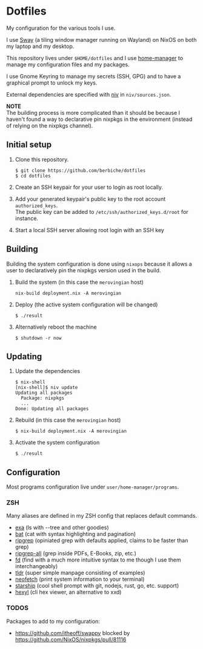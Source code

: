 # Dotfiles

My configuration for the various tools I use.

I use [Sway](https://swaywm.org) (a tiling window manager running on Wayland) on NixOS on both my laptop and my desktop.

This repository lives under `$HOME/dotfiles` and I use [home-manager](https://github.com/rycee/home-manager) to manage
my configuration files and my packages.

I use Gnome Keyring to manage my secrets (SSH, GPG) and to have a graphical prompt to unlock my keys.

External dependencies are specified with [niv](https://github.com/nmattia/niv) in `niv/sources.json`.

**NOTE**  
The building process is more complicated than it should be because I haven't found a way to
declarative pin nixpkgs in the environment (instead of relying on the nixpkgs channel).

## Initial setup

1. Clone this repository.

    ``` console
    $ git clone https://github.com/berbiche/dotfiles
    $ cd dotfiles
    ```

2. Create an SSH keypair for your user to login as root locally.

3. Add your generated keypair's public key to the root account `authorized_keys`.  
    The public key can be added to `/etc/ssh/authorized_keys.d/root` for instance.

4. Start a local SSH server allowing root login with an SSH key

## Building

Building the system configuration is done using `nixops` because it allows a user to declaratively pin the nixpkgs version
used in the build.

1. Build the system (in this case the `merovingian` host)

    ``` console
    nix-build deployment.nix -A merovingian
    ```

2. Deploy (the active system configuration will be changed)

    ``` console
    $ ./result
    ```

3. Alternatively reboot the machine

    ``` console
    $ shutdown -r now
    ```

## Updating

1. Update the dependencies

    ``` console
    $ nix-shell
    [nix-shell]$ niv update
    Updating all packages
      Package: nixpkgs
      ...
    Done: Updating all packages
    ```

2. Rebuild (in this case the `merovingian` host)

    ``` console
    $ nix-build deployment.nix -A merovingian
    ```

3. Activate the system configuration

    ``` console
    $ ./result
    ```

## Configuration

Most programs configuration live under `user/home-manager/programs`.

### ZSH

Many aliases are defined in my ZSH config that replaces default commands.

- [exa](https://github.com/ogham/exa) (ls with --tree and other goodies)
- [bat](https://github.com/sharkdp/bat) (cat with syntax highlighting and pagination)
- [ripgrep](https://github.com/BurntSushi/ripgrep) (opiniated grep with defaults applied, claims to be faster than grep)
- [ripgrep-all](https://github.com/phiresky/ripgrep-all) (grep inside PDFs, E-Books, zip, etc.)
- [fd](https://github.com/sharkdp/fd) (find with a much more intuitive syntax to me though I use them interchangeably)
- [tldr](https://github.com/tldr-pages/tldr) (super simple manpage consisting of examples)
- [neofetch](https://github.com/dylanaraps/neofetch) (print system information to your terminal)
- [starship](https://github.com/starship/starship) (cool shell prompt with git, nodejs, rust, go, etc. support)
- [hexyl](https://sharkdp/hexyl) (cli hex viewer, an alternative to xxd)

### TODOS

Packages to add to my configuration:

- <https://github.com/jtheoff/swappy> blocked by <https://github.com/NixOS/nixpkgs/pull/81116>
